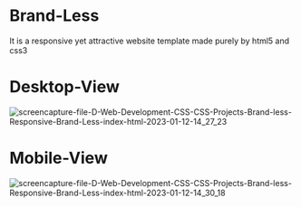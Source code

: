 # Brand-Less
It is a responsive yet attractive website template made purely by html5 and css3

# Desktop-View
![screencapture-file-D-Web-Development-CSS-CSS-Projects-Brand-less-Responsive-Brand-Less-index-html-2023-01-12-14_27_23](https://user-images.githubusercontent.com/74900144/212023486-5ba1ca99-8753-4d54-ab8b-a859276d2484.png)

# Mobile-View
![screencapture-file-D-Web-Development-CSS-CSS-Projects-Brand-less-Responsive-Brand-Less-index-html-2023-01-12-14_30_18](https://user-images.githubusercontent.com/74900144/212023450-29fffde2-b77d-47eb-ae50-5d1e5417b37f.png)
